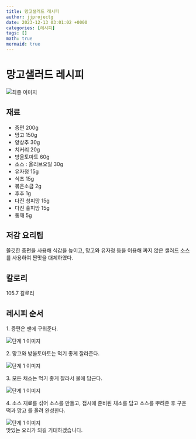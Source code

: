 ```yaml
---
title: 망고샐러드 레시피
author: jjprojectg
date: 2023-12-13 03:01:02 +0000
categories: [레시피]
tags: []
math: true
mermaid: true
---
```

<meta name="og:type" content="website"/>
<meta charset="UTF-8"/>
<div class="header">
  <h1>망고샐러드 레시피</h1>
</div>

<div class="container my-4">
  <div class="row">
    <div class="col-12 col-md-6">
      <div class="recipe-image">
        <img src="http://www.foodsafetykorea.go.kr/uploadimg/cook/10_00369_2.png" class="step-image" alt="최종 이미지"/>
      </div>
    </div>
    <div class="col-12 col-md-6">
      <div class="ingredients">
        <h2>재료</h2>
        <ul class="card">
          <li> 증편 200g </li>
          <li>  망고 150g </li>
          <li>  양상추 30g </li>
          <li>  치커리 20g </li>
          <li>  방울토마토 60g </li>
          <li> 소스 : 올리브오일 30g </li>
          <li>  유자청 15g </li>
          <li>  식초 15g </li>
          <li>  볶은소금 2g </li>
          <li>  후추 1g </li>
          <li> 다진 청피망 15g </li>
          <li>  다진 홍피망 15g </li>
          <li>  통깨 5g </li>
</ul>
      </div>
    </div>
    <div class="col-12 col-md-6">
      <div class="ingredients">
        <h2>저감 요리팁</h2>
        <div class="card"> 
          <p>
            쫄깃한 증편을 사용해 식감을 높이고, 망고와 유자청 등을 이용해 짜지 않은 샐러드 소스를 사용하여 짠맛을 대체하였다.
          </p>
        </div>
      </div>
      <div class="ingredients">
        <h2>칼로리</h2>
        <div class="card"> 
          <p>
            105.7 칼로리
          </p>
        </div>
      </div>
    </div>
  </div>

  <h2 class="my-4">레시피 순서</h2>
  <div class="card recipe-card">
    <div class="card-body recipe-step">
      <p class="card-text step-description">1. 증편은 팬에 구워준다.</p>
      <img src="http://www.foodsafetykorea.go.kr/uploadimg/cook/20_00369_01.png" alt="단계 1 이미지" class="step-image"/>
    </div>
  </div>
  <div class="card recipe-card">
    <div class="card-body recipe-step">
      <p class="card-text step-description">2. 망고와 방울토마토는 먹기 좋게 잘라준다.</p>
      <img src="http://www.foodsafetykorea.go.kr/uploadimg/cook/20_00369_02.png" alt="단계 1 이미지" class="step-image"/>
    </div>
  </div>
  <div class="card recipe-card">
    <div class="card-body recipe-step">
      <p class="card-text step-description">3. 모든 채소는 먹기 좋게 잘라서 물에 담근다.</p>
      <img src="http://www.foodsafetykorea.go.kr/uploadimg/cook/20_00369_03.png" alt="단계 1 이미지" class="step-image"/>
    </div>
  </div>
  <div class="card recipe-card">
    <div class="card-body recipe-step">
      <p class="card-text step-description">4. 소스 재료를 섞어 소스를 만들고, 접시에 준비된
채소를 담고 소스를 뿌려준 후 구운 떡과 망고
를 올려 완성한다.</p>
      <img src="http://www.foodsafetykorea.go.kr/uploadimg/cook/20_00369_04.png" alt="단계 1 이미지" class="step-image"/>
    </div>
  </div>

</div>
맛있는 요리가 되길 기대하겠습니다.
